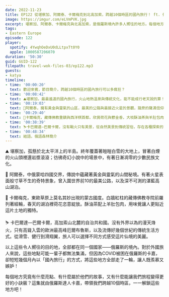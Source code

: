 ```yaml
---
date: 2022-11-23
title: EP122 從堪察加、阿爾泰、卡爾梅克到北高加索，跨越10個時區的國內旅行！ ft. 俄語森林 卡嘉
image: https://imgur.com/eLVmPVK.jpg
excerpt: 堪察加、阿爾泰、卡爾梅克與北高加索，是俄羅斯境內許多人嚮往的地方。每個地方究竟有什麼亮點、有什麼屬於他們的故事，又有什麼能讓我們旅程變得更好的小訣竅？這集就由俄羅斯達人卡嘉，帶領我們跨越10個時區，一一解鎖這些地方吧！
tags:
- Eastern Europe
episode: 122
player:
  spotify: 4YwqhOeDxU0dLLtpxTt0Y0
  apple: 1000587206070
duration: '50:30'
guid: GUID-122
filepath: travel-wok-files-03/ep122.mp3
guests:
- katya
timeline:
- time: '00:00:20'
  text: 歡迎來賓，節目簡介，跨越10個時區的國內旅行可以多瘋狂？
- time: '00:08:42'
  text: ⛰️堪察加，最最遙遠的國內旅行，火山地熱溫泉與傳統文化，能不能成行老天說的算！
- time: '00:19:03'
  text: 🌲阿爾泰，擁有黃金與靈氣的山區，最美的公路與最接近火星的景觀，路旁的薩滿信仰神秘儀式
- time: '00:29:40'
  text: 🪷卡爾梅克，藏傳佛教重鎮與西洋棋首都，欣賞荷花與鬱金香，大啖酥油茶與羊肚包肉
- time: '00:38:39'
  text: ⛷️卡巴爾達—巴爾卡爾，沒有戰火只有美景，從自然美景到傳統習俗，存在各種探索的可能性
- time: '00:48:34'
  text: 結語，俄語森林簡介
---
```

⛰️ 堪察加，孤懸於北太平洋上的半島。終年覆蓋著皚皚白雪的大地上，冒著白煙的火山頭裡還岩漿滾滾；彷彿奇幻小說中的場景中，有著日漸凋零的少數民族文化。

🌲 阿爾泰，中俄蒙哈四國交界，傳說中蘊藏著黃金與靈氣的山間秘境。有著火星表面般寸草不生的奇特景象，曾入圍世界前10的最美公路，以及深不可測的湛藍高山湖泊。

🪷 卡爾梅克，東歐草原上莫名其妙出現的蒙古國度。白牆紅柱的藏傳佛教寺院前羅列著經輪，春天的湖泊裡荷花恣意綻放。酥油茶配上羊肚包肉，用味覺讓人更貼近這片土地的獨特。

⛷️ 卡巴爾達—巴爾卡爾，高加索山北麓的自治共和國。沒有外界以為的漫天烽火，只有高聳入雲的歐洲最高峰厄爾布魯斯，以及流傳好幾個世紀的傳統生活方式。從滑雪、健行到滑翔翼，旅人可以選擇不同方式感受這片仙境的美麗。

以上這些令人嚮往的目的地，全部都在同一個國家——俄羅斯的境內。對於外國旅人來說，這些地點可能一輩子都無法集滿，但因為COVID被困在俄羅斯的卡嘉，卻短短幾個月內以「國內旅行」的方式，將這些地方全部走了一輪，讓人既羨慕又嫉妒！

每個地方究竟有什麼亮點、有什麼屬於他們的故事，又有什麼能讓我們旅程變得更好的小訣竅？這集就由俄羅斯達人卡嘉，帶領我們跨越10個時區，一一解鎖這些地方吧！
